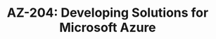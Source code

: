 ---
title: "AZ-204: Developing Solutions for Microsoft Azure"
courseThumb: images/courses/azure.png
# page title background image
bg_image: ""
# meta description
description : "This course provides students with the key knowledge to help prepare for Exam AZ-204."
---